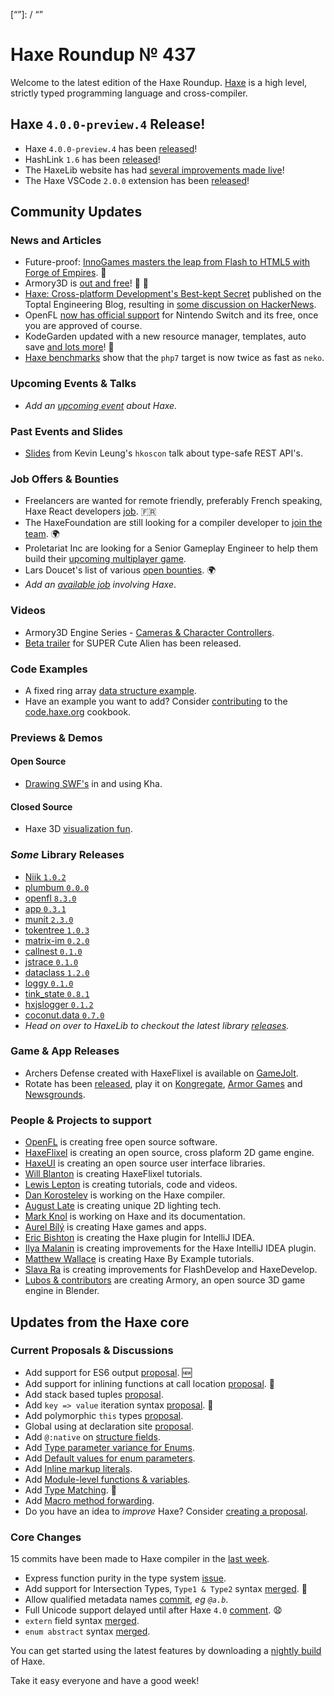 [_template]: ../templates/roundup.html
[date]: / "2018-06-28 10:40:00"
[modified]: / "2018-06-28 10:55:00"
[published]: / "2018-06-28 12:00:00"
[description]: / "The latest news covering the Haxe community, featuring upcoming talks, the latest HaxeLib releases, game previews and lots more!"
[“”]: / “”

# Haxe Roundup № 437

Welcome to the latest edition of the Haxe Roundup. [Haxe](http://haxe.org/?ref=haxe.io) is a high level, strictly typed programming language and cross-compiler.

## Haxe `4.0.0-preview.4` Release!

- Haxe `4.0.0-preview.4` has been [released](https://community.haxe.org/t/haxe-4-0-0-preview-4-is-released/769)!
- HashLink `1.6` has been [released](https://twitter.com/ncannasse/status/1006663958605058048)!
- The HaxeLib website has had [several improvements made live](https://twitter.com/haxe_org/status/1006632619906355200)!
- The Haxe VSCode `2.0.0` extension has been [released](https://community.haxe.org/t/vshaxe-2-0-0-released/771)!

## Community Updates

### News and Articles

- Future-proof: [InnoGames masters the leap from Flash to HTML5 with Forge of Empires](https://press.innogames.com/future-proof-innogames-masters-the-leap-from-flash-to-html5-with-forge-of-empires). :star2:
- Armory3D is [out and free](http://forums.armory3d.org/t/armory-0-4-is-out-and-free/1109)! :star2: :tada:
- [Haxe: Cross-platform Development's Best-kept Secret](https://www.toptal.com/cross-platform/haxe-language-cross-platform) published on the Toptal Engineering Blog, resulting in [some discussion on HackerNews](https://news.ycombinator.com/item?id=17255490).
- OpenFL [now has official support](https://twitter.com/larsiusprime/status/1006942902885416960) for Nintendo Switch and its free, once you are approved of course.
- KodeGarden updated with a new resource manager, templates, auto save [and lots more](https://twitter.com/IanHarrigan1982/status/1010256199646896128)! :star2:
- [Haxe benchmarks](https://twitter.com/disktree/status/1012236366955114497) show that the `php7` target is now twice as fast as `neko`.

### Upcoming Events & Talks

- _Add an [upcoming event](https://github.com/skial/haxe.io/labels/events) about Haxe._

### Past Events and Slides

- [Slides](https://twitter.com/kevinresol/status/1007913027386015744) from Kevin Leung's `hkoscon` talk about type-safe REST API's.

### Job Offers & Bounties

- Freelancers are wanted for remote friendly, preferably French speaking, Haxe React developers [job](https://github.com/massiveinteractive/haxe-react/issues/113). :fr:
- The HaxeFoundation are still looking for a compiler developer to [join the team](https://haxe.org/blog/hf-is-recruiting/). :earth_africa:
- Proletariat Inc are looking for a Senior Gameplay Engineer to help them build their [upcoming multiplayer game](https://twitter.com/cwaneck/status/988398620230766595).
- Lars Doucet's list of various [open bounties](https://github.com/larsiusprime/larsBounties/issues). :earth_africa:
- _Add an [available job](https://github.com/skial/haxe.io/labels/jobs) involving Haxe_.

### Videos

- Armory3D Engine Series - [Cameras & Character Controllers](https://www.youtube.com/watch?v=umX5DO4UhRM).
- [Beta trailer](https://www.youtube.com/watch?v=mdMCFj6ifS4) for SUPER Cute Alien has been released.

### Code Examples

- A fixed ring array [data structure example](https://code.haxe.org/category/data-structures/ring-array.html).
- Have an example you want to add? Consider [contributing](https://github.com/HaxeFoundation/code-cookbook#contributing-articles) to the [code.haxe.org](https://code.haxe.org/) cookbook.

### Previews & Demos

#### Open Source

- [Drawing SWF's](https://twitter.com/JoaquinBelloD/status/1011492447266983941) in and using Kha.

#### Closed Source

- Haxe 3D [visualization fun](https://twitter.com/dazKind/status/1009881743858520064).

### _Some_ Library Releases

- [Niik `1.0.2`](http://lib.haxe.org/p/Niik)
- [plumbum `0.0.0`](http://lib.haxe.org/p/plumbum)
- [openfl `8.3.0`](http://lib.haxe.org/p/openfl)
- [app `0.3.1`](http://lib.haxe.org/p/app)
- [munit `2.3.0`](http://lib.haxe.org/p/munit)
- [tokentree `1.0.3`](http://lib.haxe.org/p/tokentree)
- [matrix-im `0.2.0`](http://lib.haxe.org/p/matrix-im)
- [callnest `0.1.0`](http://lib.haxe.org/p/callnest)
- [jstrace `0.1.0`](http://lib.haxe.org/p/jstrace)
- [dataclass `1.2.0`](http://lib.haxe.org/p/dataclass)
- [loggy `0.1.0`](http://lib.haxe.org/p/loggy)
- [tink_state `0.8.1`](http://lib.haxe.org/p/tink_state)
- [hxjslogger `0.1.2`](http://lib.haxe.org/p/hxjslogger)
- [coconut.data `0.7.0`](http://lib.haxe.org/p/coconut.data)
- _Head on over to HaxeLib to checkout the latest library [releases](http://lib.haxe.org/recent)._

### Game & App Releases

- Archers Defense created with HaxeFlixel is available on [GameJolt](https://twitter.com/Laguna_999/status/1007594107231973377).
- Rotate has been [released](https://twitter.com/LightWolfStudio/status/1009506086272020480), play it on [Kongregate](https://www.kongregate.com/games/JoshuaStone/rotate), [Armor Games](http://armorgames.com/rotate-game/18383) and [Newsgrounds](https://www.newgrounds.com/portal/view/712923).

### People & Projects to support

- [OpenFL](https://www.patreon.com/openfl) is creating free open source software.
- [HaxeFlixel](https://www.patreon.com/haxeflixel) is creating an open source, cross plaform 2D game engine.
- [HaxeUI](https://www.patreon.com/haxeui) is creating an open source user interface libraries.
- [Will Blanton](https://www.patreon.com/x01010111) is creating HaxeFlixel tutorials.
- [Lewis Lepton](https://www.patreon.com/lewislepton) is creating tutorials, code and videos.
- [Dan Korostelev](https://www.patreon.com/nadako) is working on the Haxe compiler.
- [August Late](http://www.patreon.com/augustlate) is creating unique 2D lighting tech.
- [Mark Knol](https://www.patreon.com/markknol) is working on Haxe and its documentation.
- [Aurel Bílý](https://www.patreon.com/Aurel300) is creating Haxe games and apps.
- [Eric Bishton](https://www.patreon.com/EricBishton) is creating the Haxe plugin for IntelliJ IDEA.
- [Ilya Malanin](https://www.patreon.com/mayakwd) is creating improvements for the Haxe IntelliJ IDEA plugin.
- [Matthew Wallace](https://www.patreon.com/haxeexamples) is creating Haxe By Example tutorials.
- [Slava Ra](https://www.patreon.com/slavara) is creating improvements for FlashDevelop and HaxeDevelop.
- [Lubos & contributors](https://www.patreon.com/armory/overview) are creating Armory, an open source 3D game engine in Blender.

## Updates from the Haxe core

### Current Proposals & Discussions

- Add support for ES6 output [proposal](https://github.com/HaxeFoundation/haxe-evolution/pull/47). :new:
- Add support for inlining functions at call location [proposal](https://github.com/HaxeFoundation/haxe-evolution/pull/45). :star2:
- Add stack based tuples [proposal](https://github.com/HaxeFoundation/haxe-evolution/pull/38).
- Add `key => value` iteration syntax [proposal](https://github.com/HaxeFoundation/haxe-evolution/pull/37). :star2:
- Add polymorphic `this` types [proposal](https://github.com/HaxeFoundation/haxe-evolution/pull/36).
- Global using at declaration site [proposal](https://github.com/HaxeFoundation/haxe-evolution/issues/35).
- Add `@:native` on [structure fields](https://github.com/HaxeFoundation/haxe-evolution/pull/32).
- Add [Type parameter variance for Enums](https://github.com/HaxeFoundation/haxe-evolution/pull/28).
- Add [Default values for enum parameters](https://github.com/HaxeFoundation/haxe-evolution/issues/27).
- Add [Inline markup literals](https://github.com/HaxeFoundation/haxe-evolution/pull/26).
- Add [Module-level functions & variables](https://github.com/HaxeFoundation/haxe-evolution/pull/24).
- Add [Type Matching](https://github.com/HaxeFoundation/haxe-evolution/pull/20). :star2:
- Add [Macro method forwarding](https://github.com/HaxeFoundation/haxe-evolution/pull/18).
- Do you have an idea to _improve_ Haxe? Consider [creating a proposal].

### Core Changes

15 commits have been made to Haxe compiler in the [last week].

- Express function purity in the type system [issue](https://github.com/HaxeFoundation/haxe/issues/7181).
- Add support for Intersection Types, `Type1 & Type2` syntax [merged](https://github.com/HaxeFoundation/haxe/pull/7127). :star2:
- Allow qualified metadata names [commit](https://github.com/HaxeFoundation/haxe/commit/f85c1e1ff5c7898a58796d8ef6cffe7267c389b6), _eg `@a.b`_.
- Full Unicode support delayed until after Haxe `4.0` [comment](https://github.com/HaxeFoundation/haxe/pull/7009#issuecomment-387571658). :anguished:
- `extern` field syntax [merged](https://github.com/HaxeFoundation/haxe/pull/6984).
- `enum abstract` syntax [merged](https://github.com/HaxeFoundation/haxe/pull/6982).

You can get started using the latest features by downloading a [nightly build] of Haxe.

Take it easy everyone and have a good week!

[nightly build]: http://build.haxe.org
[creating a proposal]: https://github.com/HaxeFoundation/haxe-evolution
[last week]: https://github.com/issues?utf8=%E2%9C%93&q=closed%3A2018-06-21..2018-06-28+org%3Ahaxefoundation+is%3Aclosed+
